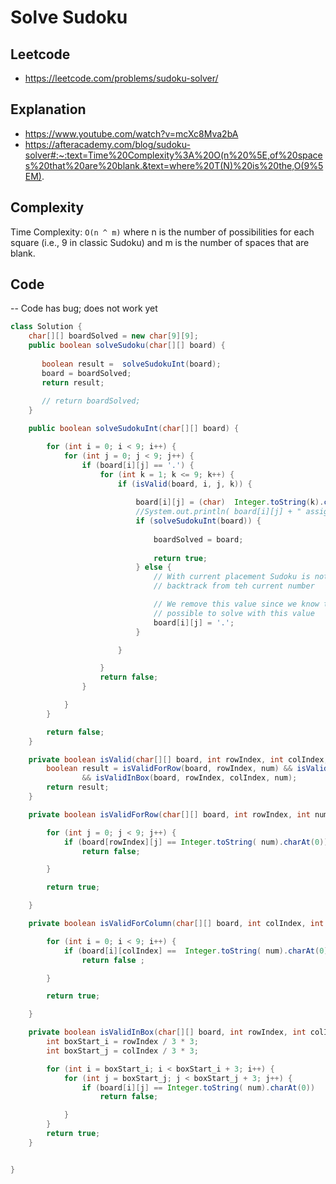 # Solve Sudoku

## Leetcode
- https://leetcode.com/problems/sudoku-solver/ 

## Explanation 
- https://www.youtube.com/watch?v=mcXc8Mva2bA 
- https://afteracademy.com/blog/sudoku-solver#:~:text=Time%20Complexity%3A%20O(n%20%5E,of%20spaces%20that%20are%20blank.&text=where%20T(N)%20is%20the,O(9%5EM). 

## Complexity 
Time Complexity: `O(n ^ m)` where n is the number of possibilities for each square (i.e., 9 in classic Sudoku) and m is the number of spaces that are blank.
## Code

-- Code has bug; does not work yet

````java
class Solution {
    char[][] boardSolved = new char[9][9];
    public boolean solveSudoku(char[][] board) {
        
       boolean result =  solveSudokuInt(board);
       board = boardSolved;
       return result;
        
       // return boardSolved;
    }

	public boolean solveSudokuInt(char[][] board) {

		for (int i = 0; i < 9; i++) {
			for (int j = 0; j < 9; j++) {
				if (board[i][j] == '.') {
					for (int k = 1; k <= 9; k++) {
						if (isValid(board, i, j, k)) {
							
							board[i][j] = (char)  Integer.toString(k).charAt(0);
							//System.out.println( board[i][j] + " assigned at i = " + i + " j =" +j);
							if (solveSudokuInt(board)) {
								
								boardSolved = board;
								
								return true;
							} else {
								// With current placement Sudoku is not solvable
								// backtrack from teh current number

								// We remove this value since we know this is not
								// possible to solve with this value
								board[i][j] = '.';
							}

						}  

					}
					return false;
				}

			}
		}

		return false;
	}

	private boolean isValid(char[][] board, int rowIndex, int colIndex, int num) {
		boolean result = isValidForRow(board, rowIndex, num) && isValidForColumn(board, colIndex, num)
				&& isValidInBox(board, rowIndex, colIndex, num);
		return result;
	}

	private boolean isValidForRow(char[][] board, int rowIndex, int num) {

		for (int j = 0; j < 9; j++) {
			if (board[rowIndex][j] == Integer.toString( num).charAt(0))
				return false;

		}

		return true;

	}

	private boolean isValidForColumn(char[][] board, int colIndex, int num) {

		for (int i = 0; i < 9; i++) {
			if (board[i][colIndex] ==  Integer.toString( num).charAt(0))
				return false ;

		}

		return true;

	}

	private boolean isValidInBox(char[][] board, int rowIndex, int colIndex, int num) {
		int boxStart_i = rowIndex / 3 * 3;
		int boxStart_j = colIndex / 3 * 3;

		for (int i = boxStart_i; i < boxStart_i + 3; i++) {
			for (int j = boxStart_j; j < boxStart_j + 3; j++) {
				if (board[i][j] == Integer.toString( num).charAt(0))
					return false;

			}
		}
		return true;
	}


}
````
